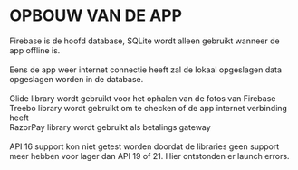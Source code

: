 # OPBOUW VAN DE APP


Firebase is de hoofd database, SQLite wordt alleen gebruikt wanneer de app offline is.\
\
Eens de app weer internet connectie heeft zal de lokaal opgeslagen data opgeslagen worden in de database.\
\
Glide library wordt gebruikt voor het ophalen van de fotos van Firebase\
Treebo library wordt gebruikt om te checken of de app internet verbinding heeft\
RazorPay library wordt gebruikt als betalings gateway\
\
API 16 support kon niet getest worden doordat de libraries geen support meer hebben voor lager dan API 19 of 21. Hier ontstonden er launch errors.
